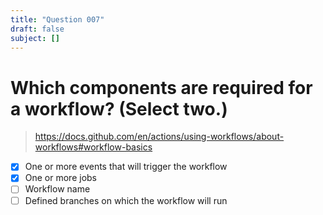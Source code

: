 ```yaml
---
title: "Question 007"
draft: false
subject: []
---
```


# Which components are required for a workflow? (Select two.)
> https://docs.github.com/en/actions/using-workflows/about-workflows#workflow-basics
- [x] One or more events that will trigger the workflow
- [x] One or more jobs
- [ ] Workflow name
- [ ] Defined branches on which the workflow will run
